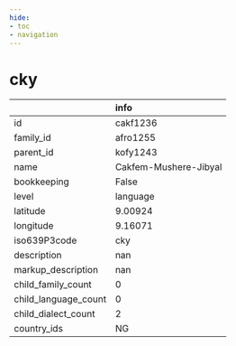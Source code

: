 ```yaml
---
hide:
- toc
- navigation
---
```

# cky
|                      | info                  |
|:---------------------|:----------------------|
| id                   | cakf1236              |
| family_id            | afro1255              |
| parent_id            | kofy1243              |
| name                 | Cakfem-Mushere-Jibyal |
| bookkeeping          | False                 |
| level                | language              |
| latitude             | 9.00924               |
| longitude            | 9.16071               |
| iso639P3code         | cky                   |
| description          | nan                   |
| markup_description   | nan                   |
| child_family_count   | 0                     |
| child_language_count | 0                     |
| child_dialect_count  | 2                     |
| country_ids          | NG                    |
